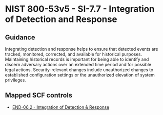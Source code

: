 # NIST 800-53v5 - SI-7.7 - Integration of Detection and Response
## Guidance
Integrating detection and response helps to ensure that detected events are tracked, monitored, corrected, and available for historical purposes. Maintaining historical records is important for being able to identify and discern adversary actions over an extended time period and for possible legal actions. Security-relevant changes include unauthorized changes to established configuration settings or the unauthorized elevation of system privileges.
## Mapped SCF controls
- [END-06.2 - Integration of Detection & Response](../scf/end-062-integrationofdetection&response.md)
